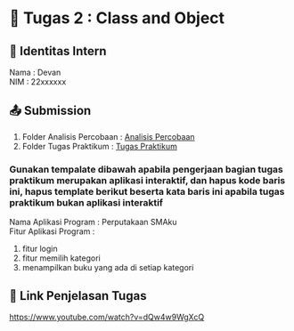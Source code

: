# 📁 Tugas 2 : Class and Object

## 👤 Identitas Intern
Nama : Devan             
NIM  : 22xxxxxx

## 📤 Submission

1. Folder Analisis Percobaan : [Analisis Percobaan](./Analisis%20Percobaan/)
2. Folder Tugas Praktikum : [Tugas Praktikum](./Tugas%20Praktikum/)

### Gunakan tempalate dibawah apabila pengerjaan bagian tugas praktikum merupakan aplikasi interaktif, dan hapus kode baris ini, hapus template berikut beserta kata baris ini apabila tugas praktikum bukan aplikasi interaktif

Nama Aplikasi Program : Perputakaan SMAku   
Fitur Aplikasi Program :                   
1. fitur login
2. fitur memilih kategori
3. menampilkan buku yang ada di setiap kategori

## 🔗 Link Penjelasan Tugas

https://www.youtube.com/watch?v=dQw4w9WgXcQ
